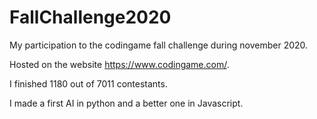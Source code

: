 # FallChallenge2020
My participation to the codingame fall challenge during november 2020.

Hosted on the website https://www.codingame.com/.

I finished 1180 out of 7011 contestants.

I made a first AI in python and a better one in Javascript.

